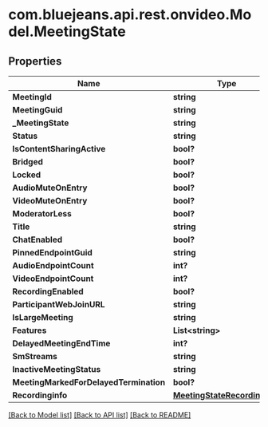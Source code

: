# com.bluejeans.api.rest.onvideo.Model.MeetingState
## Properties

Name | Type | Description | Notes
------------ | ------------- | ------------- | -------------
**MeetingId** | **string** |  | [optional] 
**MeetingGuid** | **string** |  | [optional] 
**_MeetingState** | **string** |  | [optional] 
**Status** | **string** |  | [optional] 
**IsContentSharingActive** | **bool?** |  | [optional] 
**Bridged** | **bool?** |  | [optional] 
**Locked** | **bool?** |  | [optional] 
**AudioMuteOnEntry** | **bool?** |  | [optional] 
**VideoMuteOnEntry** | **bool?** |  | [optional] 
**ModeratorLess** | **bool?** |  | [optional] 
**Title** | **string** |  | [optional] 
**ChatEnabled** | **bool?** |  | [optional] 
**PinnedEndpointGuid** | **string** |  | [optional] 
**AudioEndpointCount** | **int?** |  | [optional] 
**VideoEndpointCount** | **int?** |  | [optional] 
**RecordingEnabled** | **bool?** |  | [optional] 
**ParticipantWebJoinURL** | **string** |  | [optional] 
**IsLargeMeeting** | **string** |  | [optional] 
**Features** | **List&lt;string&gt;** |  | [optional] 
**DelayedMeetingEndTime** | **int?** |  | [optional] 
**SmStreams** | **string** |  | [optional] 
**InactiveMeetingStatus** | **string** |  | [optional] 
**MeetingMarkedForDelayedTermination** | **bool?** |  | [optional] 
**Recordinginfo** | [**MeetingStateRecordinginfo**](MeetingStateRecordinginfo.md) |  | [optional] 

[[Back to Model list]](../README.md#documentation-for-models) [[Back to API list]](../README.md#documentation-for-api-endpoints) [[Back to README]](../README.md)

